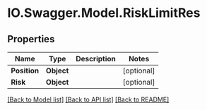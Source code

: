 # IO.Swagger.Model.RiskLimitRes
## Properties

Name | Type | Description | Notes
------------ | ------------- | ------------- | -------------
**Position** | **Object** |  | [optional] 
**Risk** | **Object** |  | [optional] 

[[Back to Model list]](../README.md#documentation-for-models) [[Back to API list]](../README.md#documentation-for-api-endpoints) [[Back to README]](../README.md)

